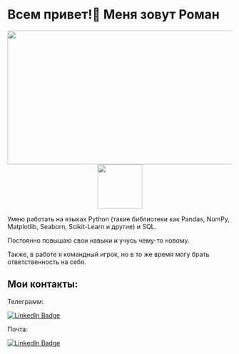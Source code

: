 # Всем привет!👋 Меня зовут Роман
<div align="center">
  <img src="https://media.giphy.com/media/dWesBcTLavkZuG35MI/giphy.gif" width="600" height="300"/>
</div>

  

<div id="header" align="center">
  <img src="[https://media.giphy.com/media/M9gbBd9nbDrOTu1Mqx/giphy.gif](https://i.giphy.com/media/v1.Y2lkPTc5MGI3NjExb3pyczlhdGJzOTNoYXJ0anh3Z2R6emthaHE2aGJhbWRjdW0zNDJjZSZlcD12MV9pbnRlcm5hbF9naWZfYnlfaWQmY3Q9cw/3kPDmoWdBpQPNhCnUG/giphy.gif)" width="100"/>
</div>

Умею работать на языках Python (такие библиотеки как Pandas, NumPy, Matplotlib, Seaborn, Scikit-Learn и другие) и SQL.

Постоянно повышаю свои навыки и учусь чему-то новому.

Также, в работе я командный игрок, но в то же время могу брать ответственность на себя.

## Мои контакты:
Телеграмм: <div id="badges">
  <a href="https://t.me/i13_th">
    <img src="https://img.shields.io/badge/Telegram-blue?style=for-the-badge&logo=linkedin&logoColor=white" alt="LinkedIn Badge"/>
  </a>

Почта: <div id="badges">
  <a href="https://mail.yandex.ru">
    <img src="https://img.shields.io/badge/ivaschov.romanIR@yandex.ru-yellow?style=for-the-badge&logo=linkedin&logoColor=white" alt="LinkedIn Badge"/>
</div>
